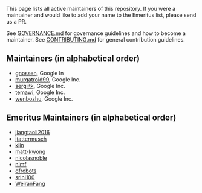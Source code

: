 This page lists all active maintainers of this repository. If you were a
maintainer and would like to add your name to the Emeritus list, please send us a
PR.

See [GOVERNANCE.md](https://github.com/grpc/grpc-community/blob/master/governance.md)
for governance guidelines and how to become a maintainer.
See [CONTRIBUTING.md](https://github.com/grpc/grpc-community/blob/master/CONTRIBUTING.md)
for general contribution guidelines.

## Maintainers (in alphabetical order)

 - [gnossen](https://github.com/gnossen), Google In
 - [murgatroid99](https://github.com/murgatroid99), Google Inc.
 - [sergiitk](https://github.com/sergiitk), Google Inc.
 - [temawi](https://github.com/temawi), Google Inc.
 - [wenbozhu](https://github.com/wenbozhu), Google Inc.

 ## Emeritus Maintainers (in alphabetical order)
 - [jiangtaoli2016](https://github.com/jiangtaoli2016)
 - [jtattermusch](https://github.com/jtattermusch)
 - [kjin](https://github.com/kjin)
 - [matt-kwong](https://github.com/matt-kwong)
 - [nicolasnoble](https://github.com/nicolasnoble)
 - [nimf](https://github.com/nimf)
 - [ofrobots](https://github.com/ofrobots)
 - [srini100](https://github.com/srini100)
 - [WeiranFang](https://github.com/WeiranFang)
 

